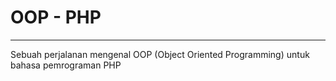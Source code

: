 # OOP - PHP
---
Sebuah perjalanan mengenal OOP (Object Oriented Programming) untuk bahasa pemrograman PHP
